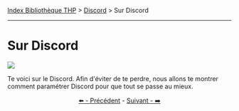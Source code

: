 [Index Bibliothèque THP](https://github.com/TheHackingProject/bibliotheque-THP/wiki) > [Discord](https://github.com/TheHackingProject/bibliotheque-THP/blob/master/sommaires/tuto_discord.md) > Sur Discord

___

# Sur Discord

![](https://i.imgur.com/cdTGzqJ.png)

Te voici sur le Discord. Afin d'éviter de te perdre, nous allons te montrer comment paramétrer Discord pour que tout se passe au mieux.


<div align="center">

[⬅️ - Précédent](https://github.com/TheHackingProject/bibliotheque-THP/blob/master/tuto_discord/telecharger_installer.md) - [Suivant - ➡️](https://github.com/TheHackingProject/bibliotheque-THP/blob/master/tuto_discord/role_presentation_en_cours_et_profil_non_complet.md)

</div>